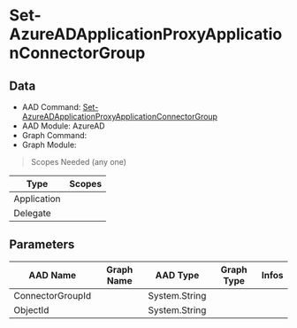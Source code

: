 # Set-AzureADApplicationProxyApplicationConnectorGroup

> 

## Data

+ AAD Command: [Set-AzureADApplicationProxyApplicationConnectorGroup](https://docs.microsoft.com/en-us/powershell/module/AzureAD/Set-AzureADApplicationProxyApplicationConnectorGroup)
+ AAD Module: AzureAD
+ Graph Command: [](https://docs.microsoft.com/en-us/powershell/module//)
+ Graph Module: 

> Scopes Needed (any one)

|Type|Scopes|
|---|---|
|Application||
|Delegate||

## Parameters

|AAD Name|Graph Name|AAD Type|Graph Type|Infos|
|---|---|---|---|---|
|ConnectorGroupId||System.String|||
|ObjectId||System.String|||

